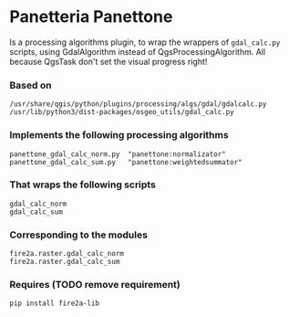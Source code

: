 # Panetteria Panettone

Is a processing algorithms plugin, to wrap the wrappers of `gdal_calc.py` scripts, using GdalAlgorithm instead of QgsProcessingAlgorithm. All because QgsTask don't set the visual progress right!

### Based on

    /usr/share/qgis/python/plugins/processing/algs/gdal/gdalcalc.py
    /usr/lib/python3/dist-packages/osgeo_utils/gdal_calc.py

### Implements the following processing algorithms

    panettone_gdal_calc_norm.py  "panettone:normalizator"
    panettone_gdal_calc_sum.py   "panettone:weightedsummator"

### That wraps the following scripts

    gdal_calc_norm
    gdal_calc_sum

### Corresponding to the modules

    fire2a.raster.gdal_calc_norm
    fire2a.raster.gdal_calc_sum

### Requires (TODO remove requirement)

    pip install fire2a-lib
